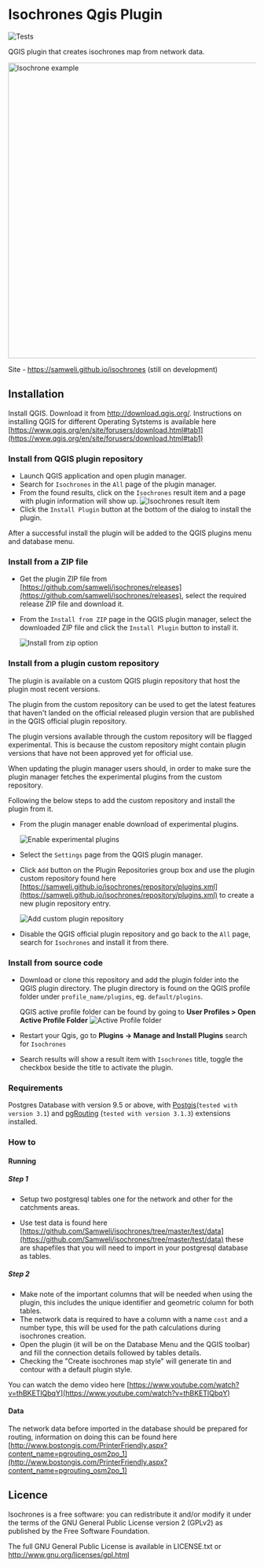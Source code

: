 Isochrones Qgis Plugin
=======

![Tests](https://github.com/samweli/isochrones/actions/workflows/test.yaml/badge.svg)


QGIS plugin that creates isochrones map from network data.

<img src="resources/img/examples/isochrone.png" width="800" height="600" alt="Isochrone example" />

Site - https://samweli.github.io/isochrones (still on development)

## Installation

Install QGIS. Download it from http://download.qgis.org/. Instructions on installing QGIS for 
different Operating Sytstems is available here 
[https://www.qgis.org/en/site/forusers/download.html#tab1](https://www.qgis.org/en/site/forusers/download.html#tab1)

### Install from QGIS plugin repository

- Launch QGIS application and open plugin manager.
- Search for `Isochrones` in the `All` page of the plugin manager.
- From the found results, click on the `Isochrones` result item and a page with plugin information will show up.
     ![Isochrones result item](resources/img/examples/isochrones_plugin_result.png)
- Click the `Install Plugin` button at the bottom of the dialog to install the plugin.

After a successful install the plugin will be added to the QGIS plugins menu and database menu.

### Install from a ZIP file
- Get the plugin ZIP file from [https://github.com/samweli/isochrones/releases](https://github.com/samweli/isochrones/releases), 
  select the required release ZIP file and download it. 
- From the `Install from ZIP` page in the QGIS plugin manager, 
  select the downloaded ZIP file and click the `Install Plugin` button to install it.

    ![Install from zip option](resources/img/examples/install_from_zip.png)

### Install from a plugin custom repository

The plugin is available on a custom QGIS plugin repository that host the plugin most recent versions. 

The plugin from the custom repository can be used to get the latest features that haven't landed on the official released plugin version that 
are published in the QGIS official plugin repository.

The plugin versions available through the custom repository will be flagged experimental. 
This is because the custom repository might contain plugin versions that have not been approved yet for official use.

When updating the plugin manager users should, in order to make sure the plugin manager fetches the experimental plugins 
from the custom repository.

Following the below steps to add the custom repository and install the plugin from it.

- From the plugin manager enable download of experimental plugins.

  ![Enable experimental plugins](resources/img/examples/enable_experimental_plugins.png)
- Select the `Settings` page from the QGIS plugin manager.
- Click `Add` button on the Plugin Repositories group box and use the plugin custom repository found
  here [https://samweli.github.io/isochrones/repository/plugins.xml](https://samweli.github.io/isochrones/repository/plugins.xml) 
  to create a new plugin repository entry.
  
  ![Add custom plugin repository](resources/img/examples/add_custom_repository.png)
- Disable the QGIS official plugin repository and go back to the `All` page, search for `Isochrones` and install it from there.

### Install from source code

- Download or clone this repository and add the plugin folder into the QGIS plugin directory.
The plugin directory is found on the QGIS profile folder under `profile_name/plugins`,
 eg. `default/plugins`.
 
  QGIS active profile folder can be found by going to **User Profiles > Open Active Profile Folder**
    ![Active Profile folder](resources/img/examples/active_user_folder.png)

- Restart your Qgis, go to **Plugins -> Manage and Install Plugins** search for `Isochrones` 
- Search results will show a result item with `Isochrones` title, toggle the checkbox beside the title to 
  activate the plugin.

### Requirements

Postgres Database with version 9.5 or above, 
with [Postgis](https://postgis.net)(`tested with version 3.1`) and 
[pgRouting](https://pgrouting.org) (`tested with version 3.1.3`)
extensions installed.


### How to

#### Running

##### Step 1
- Setup two postgresql tables one for the network and other for the catchments areas.

- Use test data is found here
  [https://github.com/Samweli/isochrones/tree/master/test/data](https://github.com/Samweli/isochrones/tree/master/test/data)
  these are shapefiles that you will need to import in your postgresql database as tables.


##### Step 2

- Make note of the important columns that will be needed when using the plugin, 
  this includes the unique identifier and geometric column for both tables.
- The network data is required to have a column with a name `cost` and a number type, this will be used 
  for the path calculations during isochrones creation.
- Open the plugin (it will be on the Database Menu and the QGIS toolbar) and fill the connection details followed by tables details. 
- Checking the "Create isochrones map style" will generate tin and contour with a default plugin style.


You can watch the demo video here [https://www.youtube.com/watch?v=thBKETlQbqY](https://www.youtube.com/watch?v=thBKETlQbqY)

#### Data

The network data before imported in the database should be prepared for routing, information on doing this can be found 
here [http://www.bostongis.com/PrinterFriendly.aspx?content_name=pgrouting_osm2po_1](http://www.bostongis.com/PrinterFriendly.aspx?content_name=pgrouting_osm2po_1) 

## Licence

Isochrones is a free software: you can redistribute it and/or modify it under the terms of the GNU General Public License version 2 (GPLv2) as published by the Free Software Foundation.

The full GNU General Public License is available in LICENSE.txt or http://www.gnu.org/licenses/gpl.html


